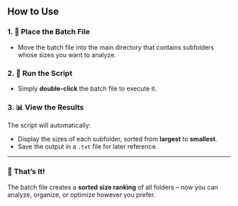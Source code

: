 ## How to Use

### 1. **📂 Place the Batch File**
   - Move the batch file into the main directory that contains subfolders whose sizes you want to analyze.

### 2. **🚀 Run the Script**
   - Simply **double-click** the batch file to execute it.

### 3. **📊 View the Results**
   The script will automatically:
   - Display the sizes of each subfolder, sorted from **largest** to **smallest**.  
   - Save the output in a `.txt` file for later reference.

---

### 🎉 That’s It!
The batch file creates a **sorted size ranking** of all folders – now you can analyze, organize, or optimize however you prefer.
